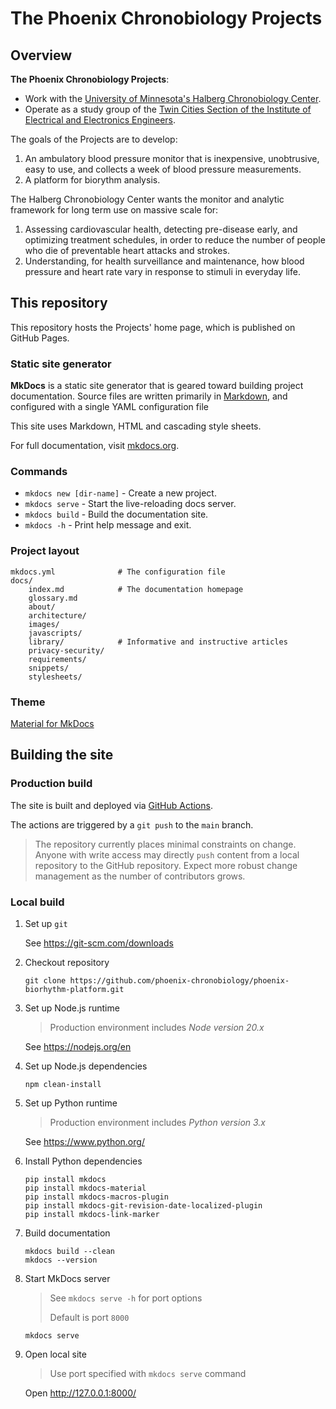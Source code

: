 # The Phoenix Chronobiology Projects

## Overview

**The Phoenix Chronobiology Projects**:

* Work with the [University of Minnesota's Halberg Chronobiology Center](https://halbergchronobiologycenter.umn.edu).
* Operate as a study group of the [Twin Cities Section of the Institute of Electrical and Electronics Engineers](http://www.tc-ieee.org).

The goals of the Projects are to develop:

1. An ambulatory blood pressure monitor that is inexpensive, unobtrusive, easy to use, and collects a week of blood pressure measurements.
1. A platform for biorythm analysis.

The Halberg Chronobiology Center wants the monitor and analytic framework for long term use on massive scale for:

1. Assessing cardiovascular health, detecting pre-disease early, and optimizing treatment schedules, in order to reduce the number of people who die of preventable heart attacks and strokes.
1. Understanding, for health surveillance and maintenance, how blood pressure and heart rate vary in response to stimuli in everyday life.

## This repository

This repository hosts the Projects' home page, which is published on GitHub Pages.

### Static site generator

**MkDocs** is a static site generator that is geared toward building project documentation. Source files are written primarily in [Markdown](https://www.markdownguide.org), and configured with a single YAML configuration file

This site uses Markdown, HTML and cascading style sheets.

For full documentation, visit [mkdocs.org](https://www.mkdocs.org).

### Commands

* `mkdocs new [dir-name]` - Create a new project.
* `mkdocs serve` - Start the live-reloading docs server.
* `mkdocs build` - Build the documentation site.
* `mkdocs -h` - Print help message and exit.

### Project layout

```
mkdocs.yml              # The configuration file
docs/
    index.md            # The documentation homepage
    glossary.md
    about/
    architecture/
    images/
    javascripts/
    library/            # Informative and instructive articles
    privacy-security/
    requirements/
    snippets/
    stylesheets/
```

### Theme

[Material for MkDocs](https://squidfunk.github.io/mkdocs-material)

## Building the site

### Production build

The site is built and deployed via [GitHub Actions](https://docs.github.com/en/actions).

The actions are triggered by a `git push` to the `main` branch.

> The repository currently places minimal constraints on change. Anyone with write access may directly `push` content from a local repository to the GitHub repository. Expect more robust change management as the number of contributors grows. 

### Local build

1. Set up `git`

    See <a href="https://git-scm.com/downloads" target="_blank">https://git-scm.com/downloads</a>

1. Checkout repository

    ```
    git clone https://github.com/phoenix-chronobiology/phoenix-biorhythm-platform.git
    ```

1. Set up Node.js runtime

    > Production environment includes _Node version 20.x_

    See <a href="https://nodejs.org/en" target="_blank">https://nodejs.org/en</a>

1. Set up Node.js dependencies

    ```
    npm clean-install
    ```

1. Set up Python runtime

    > Production environment includes _Python version 3.x_

    See <a href="https://www.python.org/" target="_blank">https://www.python.org/</a>


1. Install Python dependencies

    ```
    pip install mkdocs
    pip install mkdocs-material
    pip install mkdocs-macros-plugin
    pip install mkdocs-git-revision-date-localized-plugin
    pip install mkdocs-link-marker
    ```

1. Build documentation

    ```
    mkdocs build --clean
    mkdocs --version
    ```

1. Start MkDocs server

    > See `mkdocs serve -h` for port options
    >
    > Default is port `8000`

    ```
    mkdocs serve
    ```

1. Open local site

    > Use port specified with `mkdocs serve` command

    Open <a href="http://127.0.0.1:8000/" target="_blank">http://127.0.0.1:8000/</a>
